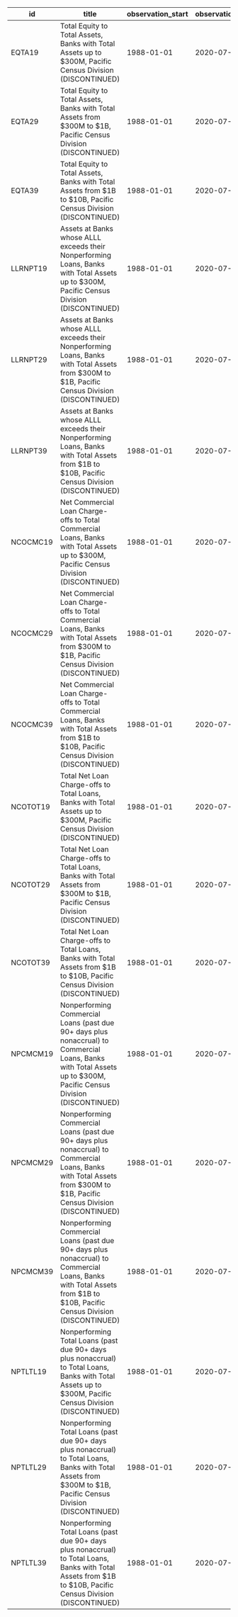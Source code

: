 | id       | title                                                                                                                                                                     | observation_start   | observation_end   |
|----------|---------------------------------------------------------------------------------------------------------------------------------------------------------------------------|---------------------|-------------------|
| EQTA19   | Total Equity to Total Assets, Banks with Total Assets up to $300M, Pacific Census Division (DISCONTINUED)                                                                 | 1988-01-01          | 2020-07-01        |
| EQTA29   | Total Equity to Total Assets, Banks with Total Assets from $300M to $1B, Pacific Census Division (DISCONTINUED)                                                           | 1988-01-01          | 2020-07-01        |
| EQTA39   | Total Equity to Total Assets, Banks with Total Assets from $1B to $10B, Pacific Census Division (DISCONTINUED)                                                            | 1988-01-01          | 2020-07-01        |
| LLRNPT19 | Assets at Banks whose ALLL exceeds their Nonperforming Loans, Banks with Total Assets up to $300M, Pacific Census Division (DISCONTINUED)                                 | 1988-01-01          | 2020-07-01        |
| LLRNPT29 | Assets at Banks whose ALLL exceeds their Nonperforming Loans, Banks with Total Assets from $300M to $1B, Pacific Census Division (DISCONTINUED)                           | 1988-01-01          | 2020-07-01        |
| LLRNPT39 | Assets at Banks whose ALLL exceeds their Nonperforming Loans, Banks with Total Assets from $1B to $10B, Pacific Census Division (DISCONTINUED)                            | 1988-01-01          | 2020-07-01        |
| NCOCMC19 | Net Commercial Loan Charge-offs to Total Commercial Loans, Banks with Total Assets up to $300M, Pacific Census Division (DISCONTINUED)                                    | 1988-01-01          | 2020-07-01        |
| NCOCMC29 | Net Commercial Loan Charge-offs to Total Commercial Loans, Banks with Total Assets from $300M to $1B, Pacific Census Division (DISCONTINUED)                              | 1988-01-01          | 2020-07-01        |
| NCOCMC39 | Net Commercial Loan Charge-offs to Total Commercial Loans, Banks with Total Assets from $1B to $10B, Pacific Census Division (DISCONTINUED)                               | 1988-01-01          | 2020-07-01        |
| NCOTOT19 | Total Net Loan Charge-offs to Total Loans, Banks with Total Assets up to $300M, Pacific Census Division (DISCONTINUED)                                                    | 1988-01-01          | 2020-07-01        |
| NCOTOT29 | Total Net Loan Charge-offs to Total Loans, Banks with Total Assets from $300M to $1B, Pacific Census Division (DISCONTINUED)                                              | 1988-01-01          | 2020-07-01        |
| NCOTOT39 | Total Net Loan Charge-offs to Total Loans, Banks with Total Assets from $1B to $10B, Pacific Census Division (DISCONTINUED)                                               | 1988-01-01          | 2020-07-01        |
| NPCMCM19 | Nonperforming Commercial Loans (past due 90+ days plus nonaccrual) to Commercial Loans, Banks with Total Assets up to $300M, Pacific Census Division (DISCONTINUED)       | 1988-01-01          | 2020-07-01        |
| NPCMCM29 | Nonperforming Commercial Loans (past due 90+ days plus nonaccrual) to Commercial Loans, Banks with Total Assets from $300M to $1B, Pacific Census Division (DISCONTINUED) | 1988-01-01          | 2020-07-01        |
| NPCMCM39 | Nonperforming Commercial Loans (past due 90+ days plus nonaccrual) to Commercial Loans, Banks with Total Assets from $1B to $10B, Pacific Census Division (DISCONTINUED)  | 1988-01-01          | 2020-07-01        |
| NPTLTL19 | Nonperforming Total Loans (past due 90+ days plus nonaccrual) to Total Loans, Banks with Total Assets up to $300M, Pacific Census Division (DISCONTINUED)                 | 1988-01-01          | 2020-07-01        |
| NPTLTL29 | Nonperforming Total Loans (past due 90+ days plus nonaccrual) to Total Loans, Banks with Total Assets from $300M to $1B, Pacific Census Division (DISCONTINUED)           | 1988-01-01          | 2020-07-01        |
| NPTLTL39 | Nonperforming Total Loans (past due 90+ days plus nonaccrual) to Total Loans, Banks with Total Assets from $1B to $10B, Pacific Census Division (DISCONTINUED)            | 1988-01-01          | 2020-07-01        |